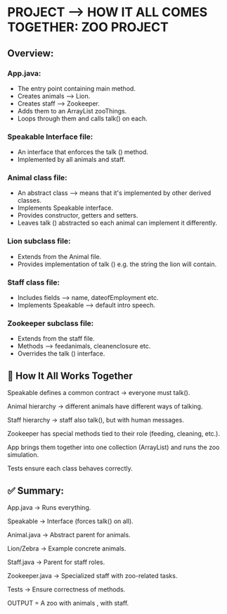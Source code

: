 
# PROJECT --> HOW IT ALL COMES TOGETHER: ZOO PROJECT

## Overview:

### App.java:

- The entry point containing main method.
- Creates animals --> Lion. 
- Creates staff --> Zookeeper.
- Adds them to an ArrayList<Speakable> zooThings.
- Loops through them and calls talk() on each. 


### Speakable Interface file:

- An interface that enforces the talk () method.
- Implemented by all animals and staff. 


### Animal class file:

- An abstract class --> means that it's implemented by other derived classes. 
- Implements Speakable interface.
- Provides constructor, getters and setters. 
- Leaves talk () abstracted so each animal can implement it differently. 


### Lion subclass file:

- Extends from the Animal file. 
- Provides implementation of talk () e.g. the string the lion will contain. 

### Staff class file:

- Includes fields --> name, dateofEmployment etc.
- Implements Speakable --> default intro speech.


### Zookeeper subclass file:
- Extends from the staff file. 
- Methods --> feedanimals, cleanenclosure etc. 
- Overrides the talk () interface. 


## **🔄 How It All Works Together**
Speakable defines a common contract → everyone must talk().

Animal hierarchy → different animals have different ways of talking.

Staff hierarchy → staff also talk(), but with human messages.

Zookeeper has special methods tied to their role (feeding, cleaning, etc.).

App brings them together into one collection (ArrayList<Speakable>) and runs the zoo simulation.

Tests ensure each class behaves correctly.

## **✅ Summary:**

App.java → Runs everything.

Speakable → Interface (forces talk() on all).

Animal.java → Abstract parent for animals.

Lion/Zebra → Example concrete animals.

Staff.java → Parent for staff roles.

Zookeeper.java → Specialized staff with zoo-related tasks.

Tests → Ensure correctness of methods.



OUTPUT = A zoo with animals , with staff. 
